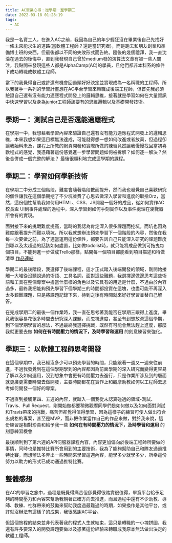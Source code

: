 ```yaml
---
title: AC畢業心得：從學期一至學期三
date: 2022-03-18 01:28:19
tags:
  - AC
---
```



我是一名資工人，在進入AC之前，我因為自己的年少輕狂沒在畢業後自己先找好一條未來能求生的道路(當軟體工程師？還是當研究者)，而是跑去和朋友創業和準備博士班的東西，但最後都以不同的失敗形式而告終。隨後的幾個禮拜，我一直沈淪在過去的後悔中，直到我發現自己曾於medium發的演算法文章有被一些人關注，我點開來發現這些人都是AlphaCamp(AC)的學員，且他們都非本科系的條件下成功轉職成軟體工程師。

當下的我覺得自己或許還有機會回過頭好好決定並實現成為一名稱職的工程師，所以我著手一系列的學習計畫想在AC平台學習來轉職成後端工程師，但首先我必須驗證自己還有沒有能力適應程式開發上的邏輯思維，接著就是學習如何在大量資訊中快速學習以及身為junior工程師該要有的思維邏輯以及基礎開發技術。

## 學期一： 測試自己是否還能適應程式
在學期一中，我想藉著學習內容來驗證自己還有沒有能力適應程式開發上的邏輯思維，本來我想如果這目標無法達成，可能就得想一想如何改進或者放棄，但過程卻讓我始料未及，課程上所教的網頁開發和實際所做的練習竟然讓我慢慢找回當初喜歡程式的感覺，我憑藉著這份感覺進一步學習問題如何被拆解？如何逐一解決？然後合併成一個完整的解法？ 最後很順利地完成這學期的課程。

## 學期二： 學習如何學新技術

在學期二中分成三個階段，難度會隨著階段數而提升，然而我也發覺自己喜歡研究的個性讓我在這個學期挖了不少坑並費了心思去做深入學習和進度的取捨Orz，當然，這份個性幫助我如何用HTML、CSS、JS開發一個好的成品，從如何實作AC 校長盃 UI到事件處理的過程中，深入學習到如何手刻實作以及事件處理在瀏覽器所會有的實現。

面對接下來的挑戰難度提高，當時的我認為肯定深入很多課題而挖坑，而坑也因為難度跟著提升而難以填坑，所以我就想辦法預先學習下一個階段的內容，然後在我每一次要做之前，為了適當運用這份個性，都要告訴自己只能深入研究的課題難度到哪以及太超過的話該如何處置，比如做todolist時，就只能將成品做到可拖曳每個項目，不能夠進一步做成Trello那樣，點開每一個項目都能看到項目描述和待做清單
[作品連結](https://codepen.io/orionxd52/pen/qBXZVdr)

學期二的最後階段，我選擇了後端課程，這才正式踏入後端開發的領域，剛開始接觸一大堆從沒聽說過的術語、工具名詞，面對這些難題，我選擇邊做邊思考這些術語和工具在整個專案中擔當什麼樣的角色以及它具有的用途是什麼，不過由於內容過多，最終我把能夠預先學習下個學期三的時間都投資在這塊，也盡可能不再深入太多艱難課題，只是將課題記錄下來，待到之後有時間就來好好學習並替自己解答。

在完成學期二的最後一個作業時，我一直在思考著我能否在學期三跟得上進度，畢竟我很容易花很多時間去研究深入課題，而忽視進度，甚至有到想放棄這個學期，到下個學期學習的想法，不過最終我選擇挑戰，既然有可能會無法趕上進度，那麼我就更要去做 **如何在有時間壓力的情況下，及時學習和運用** 的刻意練習來強化。

## 學期三： 以軟體工程師思考開發

在這個學期中，我已經沒多少可以預先學習的時間，只能跟著一週又一週來往前進，不過我發覺到在這個學期學到的內容都因為前面學期的深入研究而變得更容易了解以及如何運用，沒到想象中會更有時間壓力去進行，只是作業所涉及到的層面就更廣更需要時間去做開發，主要時間都花在實作上和觀摩助教如何以工程師去思考如何開發一個好的專案。

不過直到接觸第四、五週的內容，就踏入一個我從未認真碰過的領域-測試、Travis、Pull Request，剛開始做都要稍微觀摩同學們是如何做以及如何面對測試和Travis帶來的挑戰，痛苦但卻覺得值得學習，因為這樣子的練習可使人做出符合出規格的專案，甚至是MVP，而非把作業當作自己的作品來做，對於我來說，這份練習是相對珍貴和給予我一些 **如何在有時間壓力的情況下，及時學習和運用** 的刻意練習機會

最後順利到了第六週的API伺服器課程內容，內容更加偏向於後端工程師所要做的事情，同時也是推特比賽所會用到的主要技術，我為了能夠幫助自己和隊友通過推特比賽，而想辦法多弄出一些時間來學習這週內容，能學多少就學多少，所幸這份努力以助力的形式已成功通過推特比賽。 


## 整體感想
在AC的學習之旅中，過程是既覺得痛苦但卻覺得很踏實很值得，畢竟平台給予足夠的時間壓力和內容來幫助我朝著正確方向去推進，而且過程中還有不少助教、導師、教練、社群帶來的鼓勵來幫助我度過最難過的時期，如果換作是其他平台，或許就沒辦法有這樣子的成果，我很感謝AC平台。

但這個旅程的結束並非代表著我的程式人生就結束，這只是轉職的一小塊拼圖，我還有許多要深入的開發課題要做以及憑著這份經驗來轉職成我原本無法做出決定的軟體工程師。
